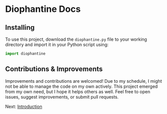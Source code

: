 # Diophantine Docs

## Installing
To use this project, download the `diophantine.py` file to your working directory and import it in your Python script using:

```python
import diophantine
```

## Contributions & Improvements
Improvements and contributions are welcomed! Due to my schedule, I might not be able to manage the code on my own actively. This project emerged from my own need, but I hope it helps others as well. Feel free to open issues, suggest improvements, or submit pull requests.

Next: [Introduction](/introduction)
